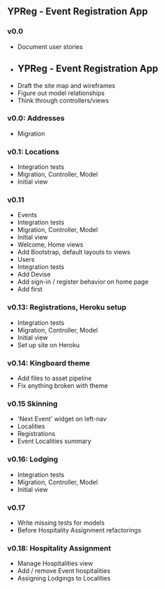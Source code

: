 ## YPReg - Event Registration App

### v0.0
* Document user stories
* ## YPReg - Event Registration App
* Draft the site map and wireframes
* Figure out model relationships
* Think through controllers/views

### v0.0: Addresses
* Migration

### v0.1: Locations
* Integration tests
* Migration, Controller, Model
* Initial view

### v0.11
* Events
 * Integration tests
 * Migration, Controller, Model
 * Initial view
* Welcome, Home views
* Add Bootstrap, default layouts to views
* Users
 * Integration tests
 * Add Devise
* Add sign-in / register behavior on home page
* Add first 

### v0.13: Registrations, Heroku setup
* Integration tests
* Migration, Controller, Model
* Initial view
* Set up site on Heroku

### v0.14: Kingboard theme
* Add files to asset pipeline
* Fix anything broken with theme

### v0.15 Skinning
* 'Next Event' widget on left-nav
 * Localities
 * Registrations
* Event Localities summary 

### v0.16: Lodging 
* Integration tests
* Migration, Controller, Model
* Initial view

### v0.17
* Write missing tests for models
* Before Hospitality Assignment refactorings

### v0.18: Hospitality Assignment
* Manage Hospitalities view
 * Add / remove Event hospitalities
* Assigning Lodgings to Localities

